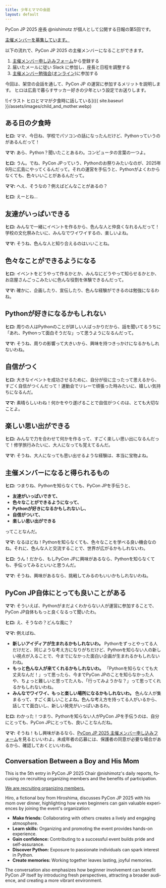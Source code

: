 ```yaml
---
title: 少年とママの会話
layout: default
---
```


PyCon JP 2025 座長 @nishimotz が個人として公開する日報の第5回です。

[主催メンバーを募集しています。](https://pyconjp.blogspot.com/2024/12/call-for-organizing-members-ja.html)

以下の流れで、PyCon JP 2025 の主催メンバーになることができます。

1. [主催メンバー申し込みフォーム](https://forms.gle/7irqYKhZVj7AY7LfA)から登録する
2. 届いたメールに従い Slack に参加し、座長と日程を調整する
3. [主催メンバー勉強会(オンライン)](/2024/12/07/onboarding-study.html)に参加する

今回は、架空の会話を通して、PyCon JP の運営に参加するメリットを説明します。
ヒロは広島で暮らすサッカー好きの少年という設定でお送りします。

<div class="image-center">
![イラスト ヒロとママが夕食時に話している]({{ site.baseurl }}/assets/images/child_and_mother.webp)
</div>

## ある日の夕食時

**ヒロ:** ママ、今日ね、学校でパソコンの話になったんだけど、Pythonっていうのがあるんだって！  

**ママ:** あら、Python？聞いたことあるわ。コンピュータの言葉の一つよ。  

**ヒロ:** うん。でね、PyCon JPっていう、Pythonのお祭りみたいなのが、2025年9月に広島にやってくるんだって。それの運営を手伝うと、Pythonがよくわからなくても、色々いいことがあるんだって。

**ママ:** へえ、そうなの？例えばどんなことがあるの？  

**ヒロ:** えーとね…

## 友達がいっぱいできる

**ヒロ:** みんなで一緒にイベントを作るから、色んな人と仲良くなれるんだって！学校の文化祭みたいに、みんなでワイワイするの、楽しいよね。

**ママ:** そうね、色んな人と知り合えるのはいいことね。  

## 色々なことができるようになる

**ヒロ:** イベントをどうやって作るかとか、みんなにどうやって知らせるかとか、お店屋さんごっこみたいに色んな役割を体験できるんだって。

**ママ:** 確かに、企画したり、宣伝したり、色んな経験ができるのは勉強になるわね。  

## Pythonが好きになるかもしれない

**ヒロ:** 周りの人はPythonのことが詳しい人ばっかりだから、話を聞いてるうちに「あれ、Pythonって面白そうだな」って思うようになるんだって。

**ママ:** そうね、周りの影響って大きいから、興味を持つきっかけになるかもしれないわね。  

## 自信がつく

**ヒロ:** 大きなイベントを成功させるために、自分が役に立ったって思えるから、すごく自信がつくんだって！運動会でリレーで頑張った時みたいに、嬉しい気持ちになるんだ。

**ママ:** 素晴らしいわね！何かをやり遂げることで自信がつくのは、とても大切なことよ。  

## 楽しい思い出ができる

**ヒロ:** みんなで力を合わせて何かを作るって、すごく楽しい思い出になるんだって！修学旅行みたいに、大人になっても覚えてるんだ。

**ママ:** そうね、大人になっても思い出せるような経験は、本当に宝物よね。

## 主催メンバーになると得られるもの

**ヒロ:** つまりね、Pythonを知らなくても、PyCon JPを手伝うと、

* **友達がいっぱいできて、**  
* **色々なことができるようになって、**  
* **Pythonが好きになるかもしれないし、**  
* **自信がついて、**  
* **楽しい思い出ができる**

ってことなんだ。

**ママ:** なるほどね！Pythonを知らなくても、色々なことを学べる良い機会なのね。それに、色んな人と交流することで、世界が広がるかもしれないわ。

**ヒロ:** うん！だから、もしPyCon JPに興味があるなら、Pythonを知らなくても、手伝ってみるといいと思うんだ。

**ママ:** そうね、興味があるなら、挑戦してみるのもいいかもしれないわね。  

## PyCon JP自体にとっても良いことがある

**ママ:** そういえば、Pythonがまだよくわからない人が運営に参加することで、PyCon JP自体ももっと良くなるって聞いたわ。  

**ヒロ:** え、そうなの？どんな風に？  

**ママ:** 例えばね、

* **新しいアイディアが生まれるかもしれないわ。** Pythonをずっとやってる人だけだと、同じような考え方になりがちだけど、Pythonを知らない人の新しい視点が入ることで、今までになかった面白い企画が生まれるかもしれないわね。  
* **もっと色んな人が来てくれるかもしれないわ。** 「Pythonを知らなくても大丈夫なんだ！」って思ったら、今までPyCon JPのことを知らなかった人や、ちょっと難しいと思ってた人も、「行ってみようかな？」って思ってくれるかもしれないわね。  
* **みんなでワイワイ、もっと楽しい場所になるかもしれないわ。** 色んな人が集まるって、すごく楽しいことよね。色んな考え方を持ってる人がいるから、話してて面白いし、新しい発見がいっぱいあるわ。

**ヒロ:** わかった！つまり、Pythonを知らない人がPyCon JPを手伝うのは、自分にとっても、PyCon JPにとっても、良いことなんだね。

**ママ:** そうね！もし興味があるなら、[PyCon JP 2025 主催メンバー申し込みフォーム](https://forms.gle/7irqYKhZVj7AY7LfA)を見るといいわよ。未成年者の応募には、保護者の同意が必要な場合があるから、確認しておくといいわね。

<section lang="en" class="my-5 md:my-8 lg:my-10" aria-labelledby="conversation-between-a-boy-and-his-mom">

## Conversation Between a Boy and His Mom

This is the 5th entry in PyCon JP 2025 Chair @nishimotz's daily reports, focusing on recruiting organizing members and the benefits of participation.

[We are recruiting organizing members.](https://forms.gle/7irqYKhZVj7AY7LfA)

Hiro, a fictional boy from Hiroshima, discusses PyCon JP 2025 with his mom over dinner, highlighting how even beginners can gain valuable experiences by joining the event's organization:

- **Make friends:** Collaborating with others creates a lively and engaging atmosphere.  
- **Learn skills:** Organizing and promoting the event provides hands-on experience.  
- **Gain confidence:** Contributing to a successful event builds pride and self-assurance.  
- **Discover Python:** Exposure to passionate individuals can spark interest in Python.  
- **Create memories:** Working together leaves lasting, joyful memories.

The conversation also emphasizes how beginner involvement can benefit PyCon JP itself by introducing fresh perspectives, attracting a broader audience, and creating a more vibrant environment.
</section>
